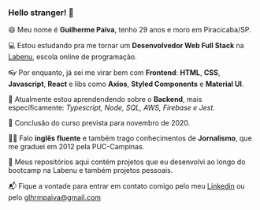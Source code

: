 ### Hello stranger! 👋

😄 Meu nome é **Guilherme Paiva**, tenho 29 anos e moro em Piracicaba/SP.

💻 Estou estudando pra me tornar um **Desenvolvedor Web Full Stack** na [Labenu](https://www.labenu.com.br), escola online de programação.

👓 Por enquanto, já sei me virar bem com **Frontend**: **HTML**, **CSS**, **Javascript**, **React** e libs como **Axios**, **Styled Components** e **Material UI**.

🚀 Atualmente estou aprendendendo sobre o **Backend**, mais específicamente: _Typescript, Node, SQL, AWS, Firebase e Jest._

🏅 Conclusão do curso prevista para novembro de 2020.

🤹‍♂️ Falo **inglês fluente** e também trago conhecimentos de **Jornalismo**, que me graduei em 2012 pela PUC-Campinas.

🧪 Meus repositórios aqui contém projetos que eu desenvolvi ao longo do bootcamp na Labenu e também projetos pessoais.

📬 Fique a vontade para entrar em contato comigo pelo meu [Linkedin](https://www.linkedin.com/in/glhrmpaiva/) ou pelo glhrmpaiva@gmail.com
